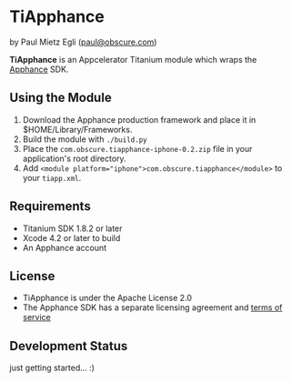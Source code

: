 # TiApphance

by Paul Mietz Egli (paul@obscure.com)

**TiApphance** is an Appcelerator Titanium module which wraps the [Apphance](http://apphance.com) SDK.

## Using the Module

1. Download the Apphance production framework and place it in $HOME/Library/Frameworks.
1. Build the module with `./build.py`
1. Place the `com.obscure.tiapphance-iphone-0.2.zip` file in your application's root directory.
1. Add `<module platform="iphone">com.obscure.tiapphance</module>` to your `tiapp.xml`.

## Requirements

* Titanium SDK 1.8.2 or later
* Xcode 4.2 or later to build
* An Apphance account

## License

* TiApphance is under the Apache License 2.0
* The Apphance SDK has a separate licensing agreement and [terms of service](http://apphance.com/TermsOfService)

## Development Status

just getting started... :)
